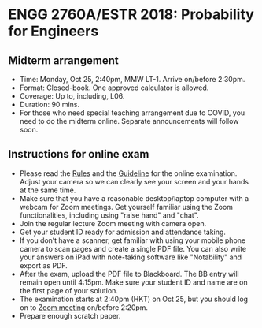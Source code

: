 # ENGG 2760A/ESTR 2018: Probability for Engineers

## Midterm arrangement

- Time: Monday, Oct 25, 2:40pm, MMW LT-1. Arrive on/before 2:30pm.
- Format: Closed-book. One approved calculator is allowed.
- Coverage: Up to, including, L06.
- Duration: 90 mins.
- For those who need special teaching arrangement due to COVID, you need to do the midterm online. Separate announcements will follow soon. 

## Instructions for online exam 

- Please read the [Rules](http://www.res.cuhk.edu.hk/images/content/examinations/Guidelines/Rules-to-be-Observed-by-Candidates-in-Taking-Online-Course-Examinations-updated-in-Mar-2021.pdf) and the [Guideline](http://www.res.cuhk.edu.hk/images/content/examinations/Guidelines/Guidelines-online-exam_students_2020-21_T2_01032021.pdf) for the online examination. Adjust your camera so we can clearly see your screen and your hands at the same time. 
- Make sure that you have a reasonable desktop/laptop computer with a webcam for Zoom meetings. Get yourself familiar using the Zoom functionalities, including using "raise hand" and "chat". 
- Join the regular lecture Zoom meeting with camera open. 
- Get your student ID ready for admission and attendance taking. 
- If you don’t have a scanner, get familiar with using your mobile phone camera to scan pages and create a single PDF file. You can also write your answers on iPad with note-taking software like "Notability" and export as PDF.
- After the exam, upload the PDF file to Blackboard. The BB entry will remain open until 4:15pm. Make sure your student ID and name are on the first page of your solution.  
- The examination starts at 2:40pm (HKT) on Oct 25, but you should log on to [Zoom meeting](https://cuhk.zoom.us/j/94672766083?pwd=NEt3L1JHUXo3ZENpZFFWUnVYQTZVdz09) on/before 2:20pm. 
- Prepare enough scratch paper. 
